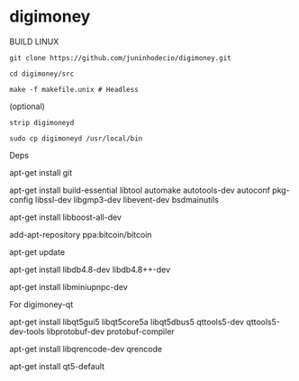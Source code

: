 # digimoney
BUILD LINUX

    git clone https://github.com/juninhodecio/digimoney.git

    cd digimoney/src

    make -f makefile.unix # Headless

(optional)

    strip digimoneyd

    sudo cp digimoneyd /usr/local/bin


Deps

apt-get install git

apt-get install build-essential libtool automake autotools-dev autoconf pkg-config libssl-dev libgmp3-dev libevent-dev bsdmainutils 

apt-get install libboost-all-dev

add-apt-repository ppa:bitcoin/bitcoin

apt-get update

apt-get install libdb4.8-dev libdb4.8++-dev

apt-get install libminiupnpc-dev



For digimoney-qt

apt-get install libqt5gui5 libqt5core5a libqt5dbus5 qttools5-dev qttools5-dev-tools libprotobuf-dev protobuf-compiler

apt-get install libqrencode-dev qrencode 

apt-get install qt5-default
